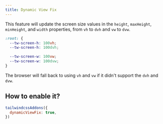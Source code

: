 ```yaml
---
title: Dynamic View Fix
---
```


This feature will update the screen size values in the `height`, `maxHeight`, `minHeight`, and `width` properties, from `vh` to `dvh` and `vw` to `dvw`.

```css
:root: {
  --tw-screen-h: 100vh;
  --tw-screen-h: 100dvh;

  --tw-screen-w: 100vw;
  --tw-screen-w: 100dvw;
}
```

The browser will fall back to using `vh` and `vw` if it didn't support the `dvh` and `dvw`.

## How to enable it?

```js
tailwindcssAddons({
  dynamicViewFix: true,
})
```
